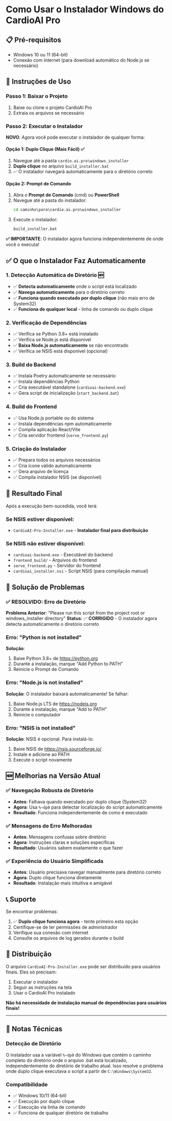 # Como Usar o Instalador Windows do CardioAI Pro

## 📋 Pré-requisitos
- Windows 10 ou 11 (64-bit)
- Conexão com internet (para download automático do Node.js se necessário)

## 🚀 Instruções de Uso

### Passo 1: Baixar o Projeto
1. Baixe ou clone o projeto CardioAI Pro
2. Extraia os arquivos se necessário

### Passo 2: Executar o Instalador
**NOVO**: Agora você pode executar o instalador de qualquer forma:

#### Opção 1: Duplo Clique (Mais Fácil) ✅
1. Navegue até a pasta `cardio.ai.pro\windows_installer`
2. **Duplo clique** no arquivo `build_installer.bat`
3. ✅ O instalador navegará automaticamente para o diretório correto

#### Opção 2: Prompt de Comando
1. Abra o **Prompt de Comando** (cmd) ou **PowerShell**
2. Navegue até a pasta do instalador:
   ```cmd
   cd caminho\para\cardio.ai.pro\windows_installer
   ```
3. Execute o instalador:
   ```cmd
   build_installer.bat
   ```

**✅ IMPORTANTE**: O instalador agora funciona independentemente de onde você o executa!

## ✅ O que o Instalador Faz Automaticamente

### 1. **Detecção Automática de Diretório** 🆕
- ✅ **Detecta automaticamente** onde o script está localizado
- ✅ **Navega automaticamente** para o diretório correto
- ✅ **Funciona quando executado por duplo clique** (não mais erro de System32)
- ✅ **Funciona de qualquer local** - linha de comando ou duplo clique

### 2. **Verificação de Dependências**
- ✅ Verifica se Python 3.8+ está instalado
- ✅ Verifica se Node.js está disponível
- ✅ **Baixa Node.js automaticamente** se não encontrado
- ✅ Verifica se NSIS está disponível (opcional)

### 3. **Build do Backend**
- ✅ Instala Poetry automaticamente se necessário
- ✅ Instala dependências Python
- ✅ Cria executável standalone (`cardioai-backend.exe`)
- ✅ Gera script de inicialização (`start_backend.bat`)

### 4. **Build do Frontend**
- ✅ Usa Node.js portable ou do sistema
- ✅ Instala dependências npm automaticamente
- ✅ Compila aplicação React/Vite
- ✅ Cria servidor frontend (`serve_frontend.py`)

### 5. **Criação do Instalador**
- ✅ Prepara todos os arquivos necessários
- ✅ Cria ícone válido automaticamente
- ✅ Gera arquivo de licença
- ✅ Compila instalador NSIS (se disponível)

## 🎯 Resultado Final

Após a execução bem-sucedida, você terá:

### Se NSIS estiver disponível:
- `CardioAI-Pro-Installer.exe` - **Instalador final para distribuição**

### Se NSIS não estiver disponível:
- `cardioai-backend.exe` - Executável do backend
- `frontend_build/` - Arquivos do frontend
- `serve_frontend.py` - Servidor do frontend
- `cardioai_installer.nsi` - Script NSIS (para compilação manual)

## 🔧 Solução de Problemas

### ✅ RESOLVIDO: Erro de Diretório
**Problema Anterior**: "Please run this script from the project root or windows_installer directory"
**Status**: ✅ **CORRIGIDO** - O instalador agora detecta automaticamente o diretório correto

### Erro: "Python is not installed"
**Solução**: 
1. Baixe Python 3.8+ de https://python.org
2. Durante a instalação, marque "Add Python to PATH"
3. Reinicie o Prompt de Comando

### Erro: "Node.js is not installed"
**Solução**: O instalador baixará automaticamente! Se falhar:
1. Baixe Node.js LTS de https://nodejs.org
2. Durante a instalação, marque "Add to PATH"
3. Reinicie o computador

### Erro: "NSIS is not installed"
**Solução**: NSIS é opcional. Para instalá-lo:
1. Baixe NSIS de https://nsis.sourceforge.io/
2. Instale e adicione ao PATH
3. Execute o script novamente

## 🆕 Melhorias na Versão Atual

### ✅ Navegação Robusta de Diretório
- **Antes**: Falhava quando executado por duplo clique (System32)
- **Agora**: Usa `%~dp0` para detectar localização do script automaticamente
- **Resultado**: Funciona independentemente de como é executado

### ✅ Mensagens de Erro Melhoradas
- **Antes**: Mensagens confusas sobre diretório
- **Agora**: Instruções claras e soluções específicas
- **Resultado**: Usuários sabem exatamente o que fazer

### ✅ Experiência do Usuário Simplificada
- **Antes**: Usuário precisava navegar manualmente para diretório correto
- **Agora**: Duplo clique funciona diretamente
- **Resultado**: Instalação mais intuitiva e amigável

## 📞 Suporte

Se encontrar problemas:
1. ✅ **Duplo clique funciona agora** - tente primeiro esta opção
2. Certifique-se de ter permissões de administrador
3. Verifique sua conexão com internet
4. Consulte os arquivos de log gerados durante o build

## 🎉 Distribuição

O arquivo `CardioAI-Pro-Installer.exe` pode ser distribuído para usuários finais. Eles só precisam:
1. Executar o instalador
2. Seguir as instruções na tela
3. Usar o CardioAI Pro instalado

**Não há necessidade de instalação manual de dependências para usuários finais!**

---

## 📝 Notas Técnicas

### Detecção de Diretório
O instalador usa a variável `%~dp0` do Windows que contém o caminho completo do diretório onde o arquivo .bat está localizado, independentemente do diretório de trabalho atual. Isso resolve o problema onde duplo clique executava o script a partir de `C:\Windows\System32`.

### Compatibilidade
- ✅ Windows 10/11 (64-bit)
- ✅ Execução por duplo clique
- ✅ Execução via linha de comando
- ✅ Funciona de qualquer diretório de trabalho
